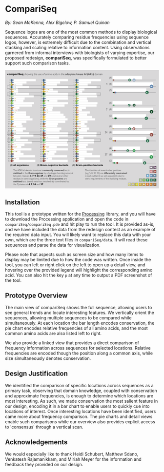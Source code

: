 # CompariSeq

_By: Sean McKenna, Alex Bigelow, P. Samuel Quinan_

Sequence logos are one of the most common methods to display biological
sequences. Accurately comparing residue frequencies using sequence logos,
however, is extremely difficult due to the combination and vertical stacking and
scaling relative to information content. Using observations garnered from
informal interviews with biologists of varying expertise, our proposed redesign,
**compariSeq**, was specifically formulated to better support such comparison
tasks.

![](images/compariSeq.png)



## Installation

This tool is a prototype written for the [Processing](https://processing.org)
library, and you will have to download the Processing application and open the
code in `compariSeq/compariSeq.pde` and hit play to run the tool. It is provided
as-is, and we have included the data from the redesign contest as an example of
the required data input. You will likely want to replace this data with your
own, which are the three text files in `compariSeq/data`. It will read these
sequences and parse the data for visualization.

Please note that aspects such as screen size and how many items to display may
be limited due to how the code was written. Once inside the tool, you can left
or right click on the left to open up a detail view, and hovering over the
provided legend will highlight the corresponding amino acid. You can also hit
the key `p` at any time to output a PDF screenshot of the tool.



## Prototype Overview

The main view of compariSeq shows the full sequence, allowing users to see
general trends and locate interesting features. We vertically orient the
sequences, allowing multiple sequences to be compared while simultaneously. At
each location the bar length encodes conservation, the pie chart encodes
relative frequencies of all amino acids, and the most common amino acids are
also listed left to right.

We also provide a linked view that provides a direct comparison of frequency
information across sequences for selected locations. Relative frequencies are
encoded though the position along a common axis, while size simultaneously
denotes conservation.



## Design Justification

We identified the comparison of specific locations across sequences as a primary
task, observing that domain knowledge, coupled with conservation and approximate
frequencies, is enough to determine which locations are most interesting. As
such, we made conservation the most salient feature in our design, encoding it
in a bar chart to enable users to quickly cue into locations of interest. Once
interesting locations have been identified, users came more about frequency
comparison. The pie charts and detail views enable such comparisons while our
overview also provides explicit access to 'consensus' through a vertical scan.



## Acknowledgements

We would especially like to thank Heidi Schubert, Matthew Sdano, Venkatesh
Rajamanikkam, and Miriah Meyer for the information and feedback they provided on
our design.
